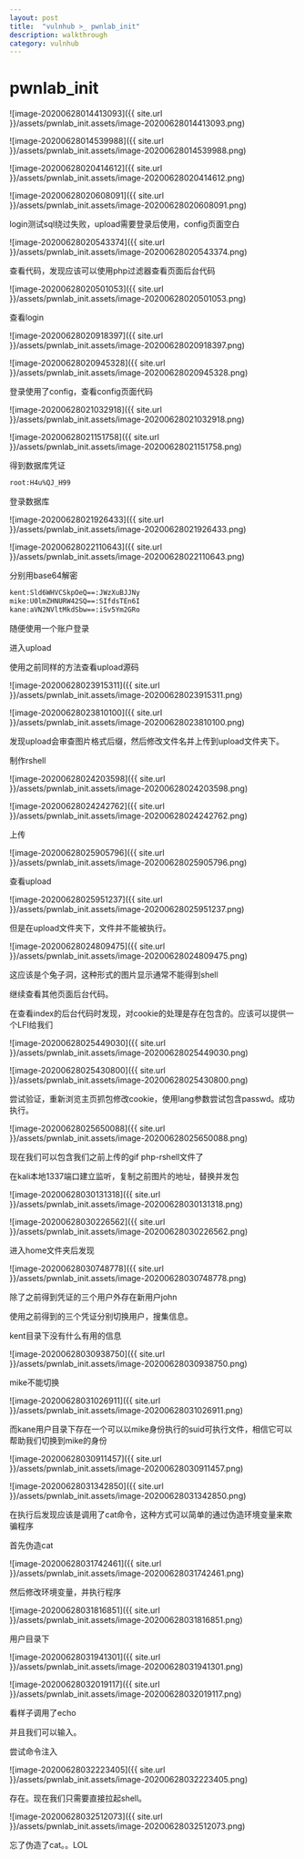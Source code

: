 ```yaml
---
layout: post
title:  "vulnhub >_ pwnlab_init"
description: walkthrough
category: vulnhub
---
```

# pwnlab_init

![image-20200628014413093]({{ site.url }}/assets/pwnlab_init.assets/image-20200628014413093.png)

![image-20200628014539988]({{ site.url }}/assets/pwnlab_init.assets/image-20200628014539988.png)

![image-20200628020414612]({{ site.url }}/assets/pwnlab_init.assets/image-20200628020414612.png)

![image-20200628020608091]({{ site.url }}/assets/pwnlab_init.assets/image-20200628020608091.png)

login测试sql绕过失败，upload需要登录后使用，config页面空白

![image-20200628020543374]({{ site.url }}/assets/pwnlab_init.assets/image-20200628020543374.png)

查看代码，发现应该可以使用php过滤器查看页面后台代码

![image-20200628020501053]({{ site.url }}/assets/pwnlab_init.assets/image-20200628020501053.png)



查看login

![image-20200628020918397]({{ site.url }}/assets/pwnlab_init.assets/image-20200628020918397.png)

![image-20200628020945328]({{ site.url }}/assets/pwnlab_init.assets/image-20200628020945328.png)

登录使用了config，查看config页面代码

![image-20200628021032918]({{ site.url }}/assets/pwnlab_init.assets/image-20200628021032918.png)

![image-20200628021151758]({{ site.url }}/assets/pwnlab_init.assets/image-20200628021151758.png)

得到数据库凭证

```bash
root:H4u%QJ_H99
```

登录数据库

![image-20200628021926433]({{ site.url }}/assets/pwnlab_init.assets/image-20200628021926433.png)

![image-20200628022110643]({{ site.url }}/assets/pwnlab_init.assets/image-20200628022110643.png)

分别用base64解密

```bash
kent:Sld6WHVCSkpOeQ==:JWzXuBJJNy
mike:U0lmZHNURW42SQ==:SIfdsTEn6I
kane:aVN2NVltMkdSbw==:iSv5Ym2GRo
```

随便使用一个账户登录

进入upload

使用之前同样的方法查看upload源码

![image-20200628023915311]({{ site.url }}/assets/pwnlab_init.assets/image-20200628023915311.png)



![image-20200628023810100]({{ site.url }}/assets/pwnlab_init.assets/image-20200628023810100.png)

发现upload会审查图片格式后缀，然后修改文件名并上传到upload文件夹下。

制作rshell

![image-20200628024203598]({{ site.url }}/assets/pwnlab_init.assets/image-20200628024203598.png)

![image-20200628024242762]({{ site.url }}/assets/pwnlab_init.assets/image-20200628024242762.png)

上传

![image-20200628025905796]({{ site.url }}/assets/pwnlab_init.assets/image-20200628025905796.png)

查看upload

![image-20200628025951237]({{ site.url }}/assets/pwnlab_init.assets/image-20200628025951237.png)

但是在upload文件夹下，文件并不能被执行。

![image-20200628024809475]({{ site.url }}/assets/pwnlab_init.assets/image-20200628024809475.png)

这应该是个兔子洞，这种形式的图片显示通常不能得到shell

继续查看其他页面后台代码。

在查看index的后台代码时发现，对cookie的处理是存在包含的。应该可以提供一个LFI给我们

![image-20200628025449030]({{ site.url }}/assets/pwnlab_init.assets/image-20200628025449030.png)

![image-20200628025430800]({{ site.url }}/assets/pwnlab_init.assets/image-20200628025430800.png)

尝试验证，重新浏览主页抓包修改cookie，使用lang参数尝试包含passwd。成功执行。

![image-20200628025650088]({{ site.url }}/assets/pwnlab_init.assets/image-20200628025650088.png)

现在我们可以包含我们之前上传的gif php-rshell文件了

在kali本地1337端口建立监听，复制之前图片的地址，替换并发包

![image-20200628030131318]({{ site.url }}/assets/pwnlab_init.assets/image-20200628030131318.png)

![image-20200628030226562]({{ site.url }}/assets/pwnlab_init.assets/image-20200628030226562.png)

进入home文件夹后发现

![image-20200628030748778]({{ site.url }}/assets/pwnlab_init.assets/image-20200628030748778.png)

除了之前得到凭证的三个用户外存在新用户john

使用之前得到的三个凭证分别切换用户，搜集信息。

kent目录下没有什么有用的信息

![image-20200628030938750]({{ site.url }}/assets/pwnlab_init.assets/image-20200628030938750.png)

mike不能切换

![image-20200628031026911]({{ site.url }}/assets/pwnlab_init.assets/image-20200628031026911.png)

而kane用户目录下存在一个可以以mike身份执行的suid可执行文件，相信它可以帮助我们切换到mike的身份

![image-20200628030911457]({{ site.url }}/assets/pwnlab_init.assets/image-20200628030911457.png)



![image-20200628031342850]({{ site.url }}/assets/pwnlab_init.assets/image-20200628031342850.png)

在执行后发现应该是调用了cat命令，这种方式可以简单的通过伪造环境变量来欺骗程序

首先伪造cat

![image-20200628031742461]({{ site.url }}/assets/pwnlab_init.assets/image-20200628031742461.png)

然后修改环境变量，并执行程序

![image-20200628031816851]({{ site.url }}/assets/pwnlab_init.assets/image-20200628031816851.png)



用户目录下

![image-20200628031941301]({{ site.url }}/assets/pwnlab_init.assets/image-20200628031941301.png)

![image-20200628032019117]({{ site.url }}/assets/pwnlab_init.assets/image-20200628032019117.png)

看样子调用了echo

并且我们可以输入。

尝试命令注入

![image-20200628032223405]({{ site.url }}/assets/pwnlab_init.assets/image-20200628032223405.png)

存在。现在我们只需要直接拉起shell。

![image-20200628032512073]({{ site.url }}/assets/pwnlab_init.assets/image-20200628032512073.png)

忘了伪造了cat。。LOL
